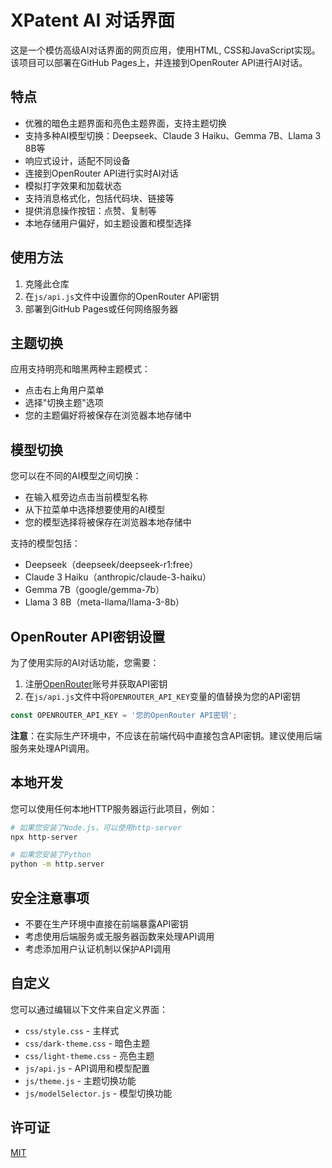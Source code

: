 # XPatent AI 对话界面

这是一个模仿高级AI对话界面的网页应用，使用HTML, CSS和JavaScript实现。该项目可以部署在GitHub Pages上，并连接到OpenRouter API进行AI对话。

## 特点

- 优雅的暗色主题界面和亮色主题界面，支持主题切换
- 支持多种AI模型切换：Deepseek、Claude 3 Haiku、Gemma 7B、Llama 3 8B等
- 响应式设计，适配不同设备
- 连接到OpenRouter API进行实时AI对话
- 模拟打字效果和加载状态
- 支持消息格式化，包括代码块、链接等
- 提供消息操作按钮：点赞、复制等
- 本地存储用户偏好，如主题设置和模型选择

## 使用方法

1. 克隆此仓库
2. 在`js/api.js`文件中设置你的OpenRouter API密钥
3. 部署到GitHub Pages或任何网络服务器

## 主题切换

应用支持明亮和暗黑两种主题模式：

- 点击右上角用户菜单
- 选择"切换主题"选项
- 您的主题偏好将被保存在浏览器本地存储中

## 模型切换

您可以在不同的AI模型之间切换：

- 在输入框旁边点击当前模型名称
- 从下拉菜单中选择想要使用的AI模型
- 您的模型选择将被保存在浏览器本地存储中

支持的模型包括：
- Deepseek（deepseek/deepseek-r1:free）
- Claude 3 Haiku（anthropic/claude-3-haiku）
- Gemma 7B（google/gemma-7b）
- Llama 3 8B（meta-llama/llama-3-8b）

## OpenRouter API密钥设置

为了使用实际的AI对话功能，您需要：

1. 注册[OpenRouter](https://openrouter.ai/)账号并获取API密钥
2. 在`js/api.js`文件中将`OPENROUTER_API_KEY`变量的值替换为您的API密钥

```javascript
const OPENROUTER_API_KEY = '您的OpenRouter API密钥';
```

**注意**：在实际生产环境中，不应该在前端代码中直接包含API密钥。建议使用后端服务来处理API调用。

## 本地开发

您可以使用任何本地HTTP服务器运行此项目，例如：

```bash
# 如果您安装了Node.js，可以使用http-server
npx http-server

# 如果您安装了Python
python -m http.server
```

## 安全注意事项

- 不要在生产环境中直接在前端暴露API密钥
- 考虑使用后端服务或无服务器函数来处理API调用
- 考虑添加用户认证机制以保护API调用

## 自定义

您可以通过编辑以下文件来自定义界面：

- `css/style.css` - 主样式
- `css/dark-theme.css` - 暗色主题
- `css/light-theme.css` - 亮色主题
- `js/api.js` - API调用和模型配置
- `js/theme.js` - 主题切换功能
- `js/modelSelector.js` - 模型切换功能

## 许可证

[MIT](LICENSE) 